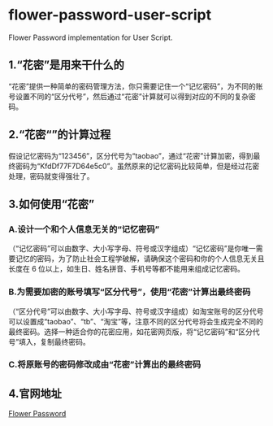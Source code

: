 # flower-password-user-script

Flower Password implementation for User Script.

## 1.“花密”是用来干什么的

“花密”提供一种简单的密码管理方法，你只需要记住一个“记忆密码”，为不同的账号设置不同的“区分代号”，然后通过“花密”计算就可以得到对应的不同的复杂密码。

## 2.“花密“”的计算过程

假设记忆密码为“123456”，区分代号为“taobao”，通过“花密”计算加密，得到最终密码为“KfdDf77F7D64e5c0”。虽然原来的记忆密码比较简单，但是经过花密处理，密码就变得强壮了。

## 3.如何使用“花密”

### A.设计一个和个人信息无关的“记忆密码”

（“记忆密码”可以由数字、大小写字母、符号或汉字组成）“记忆密码”是你唯一需要记忆的密码，为了防止社会工程学破解，请确保这个密码和你的个人信息无关且长度在 6 位以上，如生日、姓名拼音、手机号等都不能用来组成记忆密码。

### B.为需要加密的账号填写“区分代号”，使用“花密”计算出最终密码

（“区分代号”可以由数字、大小写字母、符号或汉字组成）如淘宝账号的区分代号可以设置成“taobao”、“tb”、“淘宝”等，注意不同的区分代号将会生成完全不同的最终密码。选择一种适合你的花密应用，如花密网页版，将“记忆密码”和“区分代号”填入，复制最终密码。

### C.将原账号的密码修改成由“花密”计算出的最终密码

## 4.官网地址

[Flower Password](https://flowerpassword.com/)
